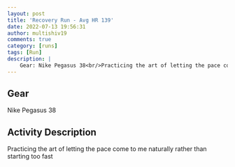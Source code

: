 ```yaml
---
layout: post
title: 'Recovery Run - Avg HR 139'
date: 2022-07-13 19:56:31
author: multishiv19
comments: true
category: [runs]
tags: [Run]
description: |
    Gear: Nike Pegasus 38<br/>Practicing the art of letting the pace come to me naturally rather than starting too fast
---
```


## Gear
Nike Pegasus 38

## Activity Description
Practicing the art of letting the pace come to me naturally rather than starting too fast


<div width='100%' class='strava-embed-placeholder' data-embed-type='activity' data-embed-id='7461037784'></div>
<script src='https://strava-embeds.com/embed.js'></script>
